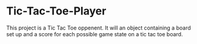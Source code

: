 # Tic-Tac-Toe-Player
This project is a Tic Tac Toe oppenent. It will an object containing a board set up and a score for each possible game state on a tic tac toe board.
